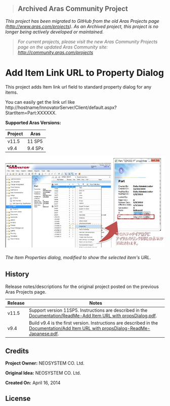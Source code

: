 >## Archived Aras Community Project
*This project has been migrated to GitHub from the old Aras Projects page (http://www.aras.com/projects). As an Archived project, this project is no longer being actively developed or maintained.*

>*For current projects, please visit the new Aras Community Projects page on the updated Aras Community site: http://community.aras.com/projects*

# Add Item Link URL to Property Dialog

This project adds Item link url field to standard property dialog for any items.

You can easily get the link url like http://hostname/InnovatorServer/Client/default.aspx?StartItem=Part:XXXXXX.

**Supported Aras Versions:**

Project | Aras
--------|------
v11.5 | 11 SP5
v9.4 | 9.4 SPx

![Customized Part Form](./Screenshots/screenshot.JPG)
###### *The Item Properties dialog, modified to show the selected item's URL.*

## History

Release notes/descriptions for the original project posted on the previous Aras Projects page.

Release | Notes
--------|--------
v11.5 | Support version 11SP5. Instructions are described in the [Documentation/ReadMe-Add Item URL with propsDialog.pdf](Documentation/ReadMe-Add%20Item%20URL%20with%20propsDialog.pdf).
v9.4 | Build v9.4 is the first version. Instructions are described in the [Documentation/Add Item URL with propsDialog-ReadMe-Japanese.pdf](Documentation/Add%20Item%20URL%20with%20propsDialog-ReadMe-Japanese.pdf).

## Credits

**Project Owner:** NEOSYSTEM CO. Ltd.

**Original Idea:** NEOSYSTEM CO. Ltd.

**Created On:** April 16, 2014

## License
